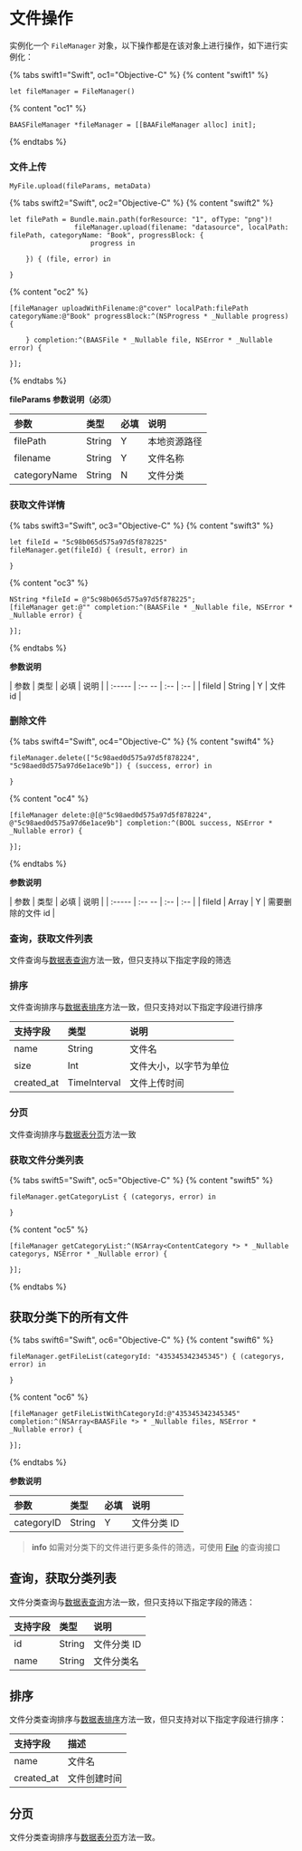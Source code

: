# 文件操作

实例化一个 `FileManager` 对象，以下操作都是在该对象上进行操作，如下进行实例化：

{% tabs swift1="Swift", oc1="Objective-C" %}
{% content "swift1" %}
```
let fileManager = FileManager()
```
{% content "oc1" %}
```
BAASFileManager *fileManager = [[BAAFileManager alloc] init];
```
{% endtabs %}

### 文件上传

`MyFile.upload(fileParams, metaData)`

{% tabs swift2="Swift", oc2="Objective-C" %}
{% content "swift2" %}
```
let filePath = Bundle.main.path(forResource: "1", ofType: "png")!
                fileManager.upload(filename: "datasource", localPath: filePath, categoryName: "Book", progressBlock: {
                    progress in
                    
    }) { (file, error) in

}
```
{% content "oc2" %}
```
[fileManager uploadWithFilename:@"cover" localPath:filePath categoryName:@"Book" progressBlock:^(NSProgress * _Nullable progress) {

    } completion:^(BAASFile * _Nullable file, NSError * _Nullable error) {

}];
```
{% endtabs %}

**fileParams 参数说明（必须）**

| 参数                 |  类型   | 必填 | 说明 |
| :-------------------| :----- | :--- | :--------- |
| filePath | String |  Y  | 本地资源路径 |
| filename | String |  Y  |  文件名称|
| categoryName | String | N  | 文件分类  |

### 获取文件详情

{% tabs swift3="Swift", oc3="Objective-C" %}
{% content "swift3" %}
```
let fileId = "5c98b065d575a97d5f878225"
fileManager.get(fileId) { (result, error) in

}
```
{% content "oc3" %}
```
NString *fileId = @"5c98b065d575a97d5f878225";
[fileManager get:@"" completion:^(BAASFile * _Nullable file, NSError * _Nullable error) {

}];
```
{% endtabs %}

**参数说明**

|  参数  |  类型   | 必填 | 说明 |
| :----- | :-- -- | :-- | :-- |
| fileId | String |  Y  | 文件 id |

### 删除文件

{% tabs swift4="Swift", oc4="Objective-C" %}
{% content "swift4" %}
```
fileManager.delete(["5c98aed0d575a97d5f878224", "5c98aed0d575a97d6e1ace9b"]) { (success, error) in

}
```
{% content "oc4" %}
```
[fileManager delete:@[@"5c98aed0d575a97d5f878224", @"5c98aed0d575a97d6e1ace9b"] completion:^(BOOL success, NSError * _Nullable error) {

}];

```
{% endtabs %}

**参数说明**

|  参数  |  类型   | 必填 | 说明 |
| :----- | :-- -- | :-- | :-- |
| fileId | Array |  Y  | 需要删除的文件 id |

### 查询，获取文件列表

文件查询与[数据表查询](../schema/query.md)方法一致，但只支持以下指定字段的筛选

### 排序
文件查询排序与[数据表排序](../schema/limit-and-order.md)方法一致，但只支持对以下指定字段进行排序

| 支持字段       |  类型   | 说明 |
| :-----------  | :----- | :--- |
| name          | String | 文件名 |
| size          | Int | 文件大小，以字节为单位 |
| created_at    | TimeInterval | 文件上传时间 |

### 分页
文件查询排序与[数据表分页](../schema/limit-and-order.md)方法一致

### 获取文件分类列表

{% tabs swift5="Swift", oc5="Objective-C" %}
{% content "swift5" %}
```
fileManager.getCategoryList { (categorys, error) in

}
```
{% content "oc5" %}
```
[fileManager getCategoryList:^(NSArray<ContentCategory *> * _Nullable categorys, NSError * _Nullable error) {

}];
```
{% endtabs %}

## 获取分类下的所有文件

{% tabs swift6="Swift", oc6="Objective-C" %}
{% content "swift6" %}
```
fileManager.getFileList(categoryId: "435345342345345") { (categorys, error) in

}
```
{% content "oc6" %}
```
[fileManager getFileListWithCategoryId:@"435345342345345" completion:^(NSArray<BAASFile *> * _Nullable files, NSError * _Nullable error) {

}];
```
{% endtabs %}

**参数说明**

| 参数        | 类型    | 必填 | 说明 |
| :--------- | :------ | :-- | :-------- |
| categoryID | String  | Y   | 文件分类 ID |

> **info**
> 如需对分类下的文件进行更多条件的筛选，可使用 [File](./file.md) 的查询接口

## 查询，获取分类列表

文件分类查询与[数据表查询](../schema/query.md)方法一致，但只支持以下指定字段的筛选：

| 支持字段 | 类型   | 说明 |
| :----- | :----- | :-- |
| id     | String | 文件分类 ID |
| name   | String | 文件分类名 |

## 排序

文件分类查询排序与[数据表排序](../schema/limit-and-order.md)方法一致，但只支持对以下指定字段进行排序：

| 支持字段    | 描述        |
| :--------- | :--------- |
| name       | 文件名      |
| created_at | 文件创建时间 |

## 分页
文件分类查询排序与[数据表分页](../schema/limit-and-order.md)方法一致。